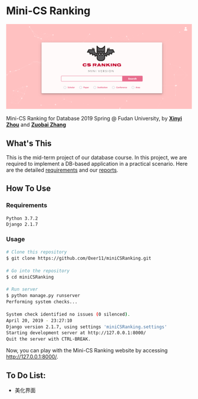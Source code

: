 # Mini-CS Ranking
![homepage](README.asset/homepage.png)

Mini-CS Ranking for Database 2019 Spring @ Fudan University, by [**Xinyi Zhou**](<https://github.com/veghen>) and [**Zuobai Zhang**](<https://oxer11.github.io/>)



## What's This

This is the mid-term project of our database course. In this project, we are required to implement a DB-based application in a practical scenario. Here are the detailed [requirements](doc/project01.pdf) and our [reports](doc/report.pdf). 



## How To Use

### Requirements

```
Python 3.7.2
Django 2.1.7
```



### Usage

```bash
# Clone this repository
$ git clone https://github.com/Oxer11/miniCSRanking.git

# Go into the repository
$ cd miniCSRanking

# Run server
$ python manage.py runserver
Performing system checks...

System check identified no issues (0 silenced).
April 20, 2019 - 23:27:10
Django version 2.1.7, using settings 'miniCSRanking.settings'
Starting development server at http://127.0.0.1:8000/
Quit the server with CTRL-BREAK.

```

Now, you can play with the Mini-CS Ranking website by accessing http://127.0.0.1:8000/.



## To Do List:

- 美化界面


